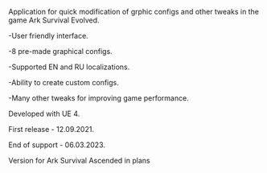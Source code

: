 Application for quick modification of grphic configs and other tweaks in the game Ark Survival Evolved.

-User friendly interface.

-8 pre-made graphical configs.

-Supported EN and RU localizations.

-Ability to create custom configs.

-Many other tweaks for improving game performance.


Developed with UE 4.

First release - 12.09.2021.

End of support - 06.03.2023.

Version for Ark Survival Ascended in plans

